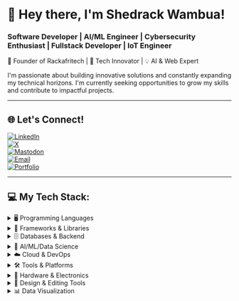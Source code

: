# 👋 Hey there, I'm Shedrack Wambua!

### Software Developer | AI/ML Engineer | Cybersecurity Enthusiast | Fullstack Developer | IoT Engineer  
🌟 Founder of Rackafritech | 🎯 Tech Innovator | 💡 AI & Web Expert  

I'm passionate about building innovative solutions and constantly expanding my technical horizons. I'm currently seeking opportunities to grow my skills and contribute to impactful projects.

---

## 🌐 Let's Connect!

[![LinkedIn](https://img.shields.io/badge/LinkedIn-%230077B5.svg?logo=linkedin&logoColor=white)](https://linkedin.com/in/shedrack-wambua-7752b8255)  
[![X](https://img.shields.io/badge/X-black.svg?logo=x&logoColor=white)](https://x.com/rackwambus)  
[![Mastodon](https://img.shields.io/badge/-Mastodon-%232B90D9?logo=mastodon&logoColor=white)](https://mastodon.social/@ShedrackWambuaNthenya)  
[![Email](https://img.shields.io/badge/Email-D14836?logo=gmail&logoColor=white)](mailto:shedrackwambua40@gmail.com)  
[![Portfolio](https://img.shields.io/badge/Portfolio-%23000000.svg?style=for-the-badge&logo=firefox&logoColor=%23FF7139)](YOUR_PORTFOLIO_LINK_HERE)

---

## 💻 My Tech Stack:

<details>
  <summary>🖥️ Programming Languages</summary>

  ![Python](https://img.shields.io/badge/python-3670A0?style=for-the-badge&logo=python&logoColor=ffdd54)  
  ![Dart](https://img.shields.io/badge/dart-%230175C2.svg?style=for-the-badge&logo=dart&logoColor=white)  
  ![PHP](https://img.shields.io/badge/php-%23777BB4.svg?style=for-the-badge&logo=php&logoColor=white)  
  ![HTML5](https://img.shields.io/badge/html5-%23E34F26.svg?style=for-the-badge&logo=html5&logoColor=white)  
  ![C++](https://img.shields.io/badge/c++-%2300599C.svg?style=for-the-badge&logo=c%2B%2B&logoColor=white)  
  ![C](https://img.shields.io/badge/c-%2300599C.svg?style=for-the-badge&logo=c&logoColor=white)  
  ![C#](https://img.shields.io/badge/c%23-%23239120.svg?style=for-the-badge&logo=csharp&logoColor=white)  
  ![Solidity](https://img.shields.io/badge/Solidity-%23363636.svg?style=for-the-badge&logo=solidity&logoColor=white)
</details>

<details>
  <summary>🧰 Frameworks & Libraries</summary>

  ![Flutter](https://img.shields.io/badge/Flutter-%2302569B.svg?style=for-the-badge&logo=Flutter&logoColor=white)  
  ![NodeJS](https://img.shields.io/badge/node.js-6DA55F?style=for-the-badge&logo=node.js&logoColor=white)  
  ![Express.js](https://img.shields.io/badge/express.js-%23404d59.svg?style=for-the-badge&logo=express&logoColor=%2361DAFB)  
  ![Flask](https://img.shields.io/badge/flask-%23000.svg?style=for-the-badge&logo=flask&logoColor=white)  
  ![FastAPI](https://img.shields.io/badge/FastAPI-005571?style=for-the-badge&logo=fastapi)  
  ![Angular](https://img.shields.io/badge/angular-%23DD0031.svg?style=for-the-badge&logo=angular&logoColor=white)  
  ![Angular.js](https://img.shields.io/badge/angular.js-%23E23237.svg?style=for-the-badge&logo=angularjs&logoColor=white)  
  ![Vue.js](https://img.shields.io/badge/vue.js-%2335495e.svg?style=for-the-badge&logo=vuedotjs&logoColor=%234FC08D)  
  ![Streamlit](https://img.shields.io/badge/Streamlit-%23FE4B4B.svg?style=for-the-badge&logo=streamlit&logoColor=white)
</details>

<details>
  <summary>🗄️ Databases & Backend</summary>

  ![MySQL](https://img.shields.io/badge/mysql-4479A1.svg?style=for-the-badge&logo=mysql&logoColor=white)  
  ![Postgres](https://img.shields.io/badge/postgres-%23316192.svg?style=for-the-badge&logo=postgresql&logoColor=white)  
  ![SQLite](https://img.shields.io/badge/sqlite-%2307405e.svg?style=for-the-badge&logo=sqlite&logoColor=white)  
  ![Firebase](https://img.shields.io/badge/firebase-%23039BE5.svg?style=for-the-badge&logo=firebase)  
  ![Apache](https://img.shields.io/badge/apache-%23D42029.svg?style=for-the-badge&logo=apache&logoColor=white)
</details>

<details>
  <summary>🧠 AI/ML/Data Science</summary>

  ![PyTorch](https://img.shields.io/badge/PyTorch-%23EE4C2C.svg?style=for-the-badge&logo=PyTorch&logoColor=white)  
  ![TensorFlow](https://img.shields.io/badge/TensorFlow-%23FF6F00.svg?style=for-the-badge&logo=TensorFlow&logoColor=white)  
  ![Keras](https://img.shields.io/badge/Keras-%23D00000.svg?style=for-the-badge&logo=Keras&logoColor=white)  
  ![scikit-learn](https://img.shields.io/badge/scikit--learn-%23F7931E.svg?style=for-the-badge&logo=scikit-learn&logoColor=white)  
  ![Pandas](https://img.shields.io/badge/pandas-%23150458.svg?style=for-the-badge&logo=pandas&logoColor=white)  
  ![NumPy](https://img.shields.io/badge/numpy-%23013243.svg?style=for-the-badge&logo=numpy&logoColor=white)  
  ![SciPy](https://img.shields.io/badge/SciPy-%230C55A5.svg?style=for-the-badge&logo=scipy&logoColor=white)  
  ![Matplotlib](https://img.shields.io/badge/Matplotlib-%23ffffff.svg?style=for-the-badge&logo=Matplotlib&logoColor=black)  
  ![Plotly](https://img.shields.io/badge/Plotly-%233F4F75.svg?style=for-the-badge&logo=plotly&logoColor=white)  
  ![mlflow](https://img.shields.io/badge/mlflow-%23d9ead3.svg?style=for-the-badge&logo=numpy&logoColor=blue)
</details>

<details>
  <summary>☁️ Cloud & DevOps</summary>

  ![Docker](https://img.shields.io/badge/docker-%230db7ed.svg?style=for-the-badge&logo=docker&logoColor=white)  
  ![Kubernetes](https://img.shields.io/badge/kubernetes-%23326ce5.svg?style=for-the-badge&logo=kubernetes&logoColor=white)  
  ![Azure](https://img.shields.io/badge/azure-%230072C6.svg?style=for-the-badge&logo=microsoftazure&logoColor=white)
</details>

<details>
  <summary>🛠️ Tools & Platforms</summary>

  ![GitHub](https://img.shields.io/badge/github-%23121011.svg?style=for-the-badge&logo=github&logoColor=white)  
  ![Postman](https://img.shields.io/badge/Postman-FF6C37?style=for-the-badge&logo=postman&logoColor=white)  
  ![PlatformIO](https://img.shields.io/badge/PlatformIO-%23222.svg?style=for-the-badge&logo=platformio&logoColor=%23f5822a)  
  ![JWT](https://img.shields.io/badge/JWT-black?style=for-the-badge&logo=JSON%20web%20tokens)  
  ![WordPress](https://img.shields.io/badge/WordPress-%23117AC9.svg?style=for-the-badge&logo=WordPress&logoColor=white)
</details>

<details>
  <summary>🔬 Hardware & Electronics</summary>

  ![Arduino](https://img.shields.io/badge/-Arduino-00979D?style=for-the-badge&logo=Arduino&logoColor=white)  
  ![Raspberry Pi](https://img.shields.io/badge/-Raspberry_Pi-C51A4A?style=for-the-badge&logo=Raspberry-Pi)
</details>

<details>
  <summary>🎨 Design & Editing Tools</summary>

  *Consider if these are essential to your core roles; otherwise, you may move them lower.*  

  ![Adobe](https://img.shields.io/badge/adobe-%23FF0000.svg?style=for-the-badge&logo=adobe&logoColor=white)  
  ![Adobe Photoshop](https://img.shields.io/badge/adobe%20photoshop-%2331A8FF.svg?style=for-the-badge&logo=adobe%20photoshop&logoColor=white)  
  ![Adobe Illustrator](https://img.shields.io/badge/adobe%20illustrator-%23FF9A00.svg?style=for-the-badge&logo=adobe%20illustrator&logoColor=white)  
  ![Adobe Premiere Pro](https://img.shields.io/badge/Adobe%20Premiere%20Pro-9999FF.svg?style=for-the-badge&logo=Adobe%20Premiere%20Pro&logoColor=white)  
  ![Adobe After Effects](https://img.shields.io/badge/Adobe%20After%20Effects-9999FF.svg?style=for-the-badge&logo=Adobe%20After%20Effects&logoColor=white)
</details>

<details>
  <summary>📊 Data Visualization</summary>

  ![Power BI](https://img
